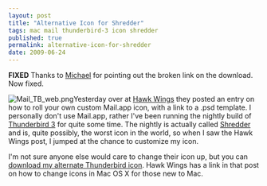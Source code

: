 ```yaml
---
layout: post
title: "Alternative Icon for Shredder"
tags: mac mail thunderbird-3 icon shredder
published: true
permalink: alternative-icon-for-shredder
date: 2009-06-24
---
```


<strong>FIXED</strong> Thanks to <a href="http://twofishcreative.com/michael/blog/">Michael</a> for pointing out the broken link on the download.  Now fixed.

<img alt="Mail_TB_web.png" src="http://miklb.com/user/files/Mail_TB_web1.png" class="right">Yesterday over at <a href="http://www.hawkwings.net/2009/06/23/roll-your-own-mail-stamp-icon/">Hawk Wings</a> they posted an entry on how to roll your own custom Mail.app icon, with a link to a .psd template.  I personally don't use Mail.app, rather I've been running the nightly build of <a href="http://www.mozillamessaging.com/en-US/thunderbird/3.0b2/">Thunderbird 3</a> for quite some time.  The nightly is actually called <a href="http://www.mozillamessaging.com/en-US/thunderbird/3.0a3/">Shredder</a> and is, quite possibly, the worst icon in the world, so when I saw the Hawk Wings post, I jumped at the chance to customize my icon.

I'm not sure anyone else would care to change their icon up, but you can <a href="http://miklb.com/user/downloads/Mail_TB.zip">download my alternate Thunderbird icon</a>.  Hawk Wings has a link in that post on how to change icons in Mac OS X for those new to Mac.
